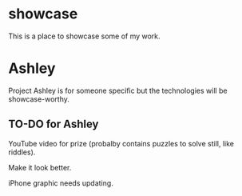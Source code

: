 # showcase
This is a place to showcase some of my work.

# Ashley
Project Ashley is for someone specific but the technologies will be showcase-worthy.

## TO-DO for Ashley
YouTube video for prize (probalby contains puzzles to solve still, like riddles).

Make it look better.

iPhone graphic needs updating.

